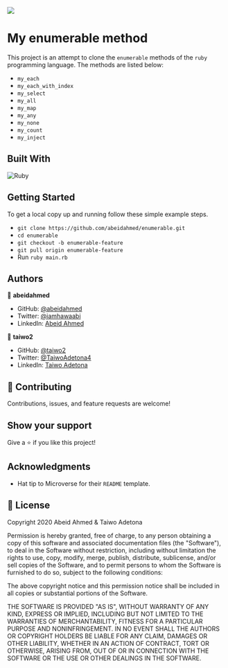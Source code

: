 ![](https://img.shields.io/badge/Microverse-blueviolet)

# My enumerable method

This project is an attempt to clone the `enumerable` methods of the `ruby` programming language. The methods are listed below:

- `my_each`
- `my_each_with_index`
- `my_select`
- `my_all`
- `my_map`
- `my_any`
- `my_none`
- `my_count`
- `my_inject`

## Built With

![Ruby](https://img.shields.io/badge/ruby-%23CC342D.svg?&style=for-the-badge&logo=ruby&logoColor=white)

## Getting Started

To get a local copy up and running follow these simple example steps.

- `git clone https://github.com/abeidahmed/enumerable.git`
- `cd enumerable`
- `git checkout -b enumerable-feature`
- `git pull origin enumerable-feature`
- Run `ruby main.rb`

## Authors

👤 **abeidahmed**

- GitHub: [@abeidahmed](https://github.com/abeidahmed)
- Twitter: [@iamhawaabi](https://twitter.com/iamhawaabi)
- LinkedIn: [Abeid Ahmed](https://www.linkedin.com/in/abeid-ahmed-b21882172/)

👤 **taiwo2**

- GitHub: [@taiwo2](https://github.com/taiwo2)
- Twitter: [@TaiwoAdetona4](https://twitter.com/TaiwoAdetona4)
- LinkedIn: [Taiwo Adetona](https://www.linkedin.com/in/taiwo-waliyullahi-adetona-988898180/)

## 🤝 Contributing

Contributions, issues, and feature requests are welcome!

## Show your support

Give a ⭐️ if you like this project!

## Acknowledgments

- Hat tip to Microverse for their `README` template.

## 📝 License

Copyright 2020 Abeid Ahmed & Taiwo Adetona

Permission is hereby granted, free of charge, to any person obtaining a copy of this software and associated documentation files (the "Software"), to deal in the Software without restriction, including without limitation the rights to use, copy, modify, merge, publish, distribute, sublicense, and/or sell copies of the Software, and to permit persons to whom the Software is furnished to do so, subject to the following conditions:

The above copyright notice and this permission notice shall be included in all copies or substantial portions of the Software.

THE SOFTWARE IS PROVIDED "AS IS", WITHOUT WARRANTY OF ANY KIND, EXPRESS OR IMPLIED, INCLUDING BUT NOT LIMITED TO THE WARRANTIES OF MERCHANTABILITY, FITNESS FOR A PARTICULAR PURPOSE AND NONINFRINGEMENT. IN NO EVENT SHALL THE AUTHORS OR COPYRIGHT HOLDERS BE LIABLE FOR ANY CLAIM, DAMAGES OR OTHER LIABILITY, WHETHER IN AN ACTION OF CONTRACT, TORT OR OTHERWISE, ARISING FROM, OUT OF OR IN CONNECTION WITH THE SOFTWARE OR THE USE OR OTHER DEALINGS IN THE SOFTWARE.
